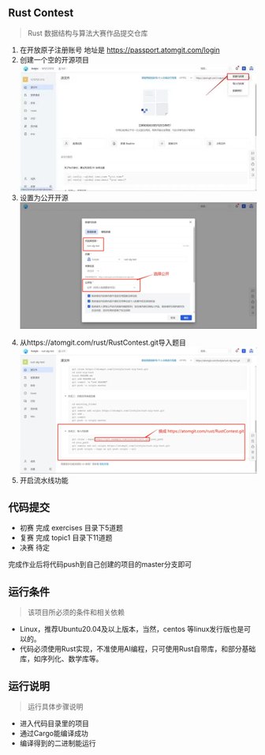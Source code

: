 ## Rust Contest
> Rust 数据结构与算法大赛作品提交仓库 

1. 在开放原子注册账号 地址是 https://passport.atomgit.com/login
2. 创建一个空的开源项目
    ![创建一个空的开源项目](.assets/空项目.jpg)
3. 设置为公开开源
    ![设置为公开开源](.assets/公开开源.jpg)
<!-- 4. 配置流水线密钥变量信息 名称是ID 值为在atomgit的用户名
5. 在个人设置中查找用户名
    ![在个人设置中查找用户名](.assets/用户名.png)
6. 配置密钥说明图
    ![配置密钥说明图](.assets/配置密钥说明.png)
7. 配置成功会这样显示
    ![配置成功会这样显示](.assets/配置ID成功.png) -->
4. 从https://atomgit.com/rust/RustContest.git导入题目
    ![导入题目](.assets/导入题目.jpg)
5. 开启流水线功能


## 代码提交
* 初赛 完成 exercises 目录下5道题
* 复赛 完成 topic1 目录下11道题
* 决赛 待定

完成作业后将代码push到自己创建的项目的master分支即可

## 运行条件
> 该项目所必须的条件和相关依赖  
* Linux，推荐Ubuntu20.04及以上版本，当然，centos 等linux发行版也是可以的。
* 代码必须使用Rust实现，不准使用AI编程，只可使用Rust自带库，和部分基础库，如序列化、数学库等。

## 运行说明
> 运行具体步骤说明
* 进入代码目录里的项目
* 通过Cargo能编译成功
* 编译得到的二进制能运行

